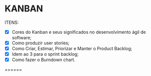 KANBAN
======

ITENS:

  - [x] Cores do Kanban e seus significados no desenvolvimento ágil de software;
  - [x] Como produzir user stories;
  - [x] Como Criar, Estimar, Priorizar e Manter o Product Backlog;
  - [x] Idem ao 3 para o sprint backlog;
  - [x] Como fazer o Burndown chart.

======

